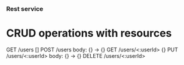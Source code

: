 ### Rest service

# CRUD operations with resources
GET /users []
POST /users body: {} -> {}
GET /users/<:userId> {}
PUT /users/<:userId> body: {} -> {}
DELETE /users/<:userId>
